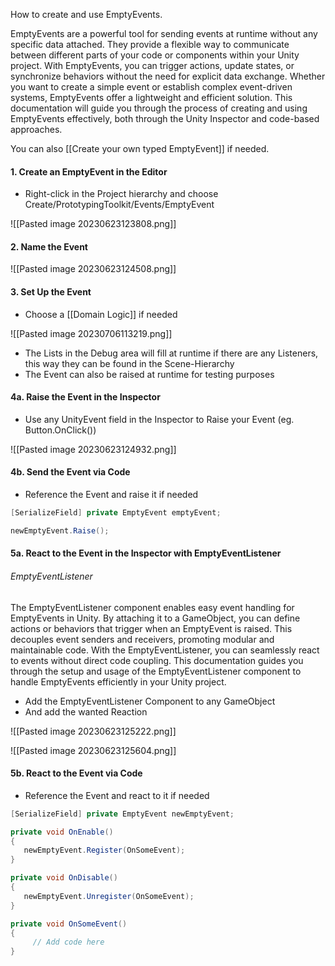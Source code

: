 How to create and use EmptyEvents.

EmptyEvents are a powerful tool for sending events at runtime without any specific data attached. They provide a flexible way to communicate between different parts of your code or components within your Unity project. With EmptyEvents, you can trigger actions, update states, or synchronize behaviors without the need for explicit data exchange. Whether you want to create a simple event or establish complex event-driven systems, EmptyEvents offer a lightweight and efficient solution. This documentation will guide you through the process of creating and using EmptyEvents effectively, both through the Unity Inspector and code-based approaches.

You can also [[Create your own typed EmptyEvent]] if needed.

#### 1. Create an EmptyEvent in the Editor

- Right-click in the Project hierarchy and choose Create/PrototypingToolkit/Events/EmptyEvent

![[Pasted image 20230623123808.png]]

#### 2. Name the Event

![[Pasted image 20230623124508.png]]

#### 3. Set Up the Event

-  Choose a [[Domain Logic]] if needed

![[Pasted image 20230706113219.png]]

-  The Lists in the Debug area will fill at runtime if there are any Listeners, this way they can be found in the Scene-Hierarchy
-  The Event can also be raised at runtime for testing purposes

#### 4a. Raise the Event in the Inspector

-  Use any UnityEvent field in the Inspector to Raise your Event (eg. Button.OnClick())

![[Pasted image 20230623124932.png]]

#### 4b. Send the Event via Code

-  Reference the Event and raise it if needed 

```csharp
[SerializeField] private EmptyEvent emptyEvent;

newEmptyEvent.Raise();
```

#### 5a. React to the Event in the Inspector with EmptyEventListener

###### EmptyEventListener

The EmptyEventListener component enables easy event handling for EmptyEvents in Unity. By attaching it to a GameObject, you can define actions or behaviors that trigger when an EmptyEvent is raised. This decouples event senders and receivers, promoting modular and maintainable code. With the EmptyEventListener, you can seamlessly react to events without direct code coupling. This documentation guides you through the setup and usage of the EmptyEventListener component to handle EmptyEvents efficiently in your Unity project.

-  Add the EmptyEventListener Component to any GameObject
-  And add the wanted Reaction

![[Pasted image 20230623125222.png]]

![[Pasted image 20230623125604.png]]

#### 5b. React to the Event via Code

-  Reference the Event and react to it if needed

```csharp
[SerializeField] private EmptyEvent newEmptyEvent;

private void OnEnable()
{
   newEmptyEvent.Register(OnSomeEvent);
}

private void OnDisable()
{
   newEmptyEvent.Unregister(OnSomeEvent);
}

private void OnSomeEvent()
{
     // Add code here
}
```

